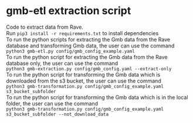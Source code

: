 # gmb-etl extraction script
Code to extract data from Rave.<br/>
Run ```pip3 install -r requirements.txt``` to install dependencies<br/>
To run the python scripts for extracting the Gmb data from the Rave database and transforming Gmb data, the user can use the command<br/>
```python3 gmb-etl.py config/gmb_config_example.yaml```<br/>
To run the python script for extracting the Gmb data from the Rave database only, the user can use the command<br/>
```python3 gmb-extraction.py config/gmb_config.yaml --extract-only```<br/>
To run the python script for transforming the Gmb data which is downloaded from the s3 bucket, the user can use the command<br/>
```python3 gmb-transformation.py config/gmb_config_example.yaml s3_bucket_subfolder```<br/>
To run the python script for transforming the Gmb data which is in the local folder, the user can use the command<br/>
```python3 gmb-transformation.py config/gmb_config_example.yaml s3_bucket_subfolder --not_download_data```<br/>

